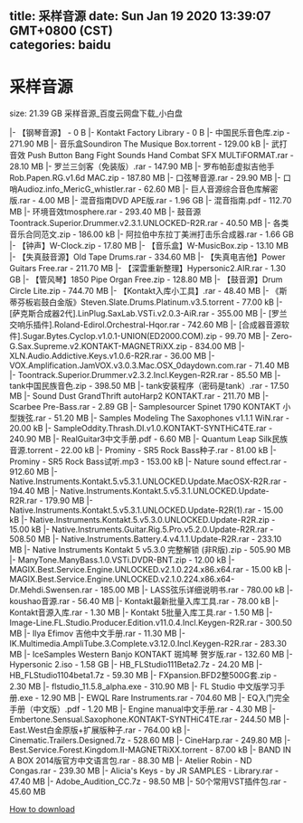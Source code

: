 
title: 采样音源
date: Sun Jan 19 2020 13:39:07 GMT+0800 (CST)    
categories: baidu
---

# 采样音源
size: 21.39 GB
 采样音源_百度云网盘下载_小白盘
 
|- 【钢琴音源】 - 0 B
|- Kontakt Factory Library - 0 B
|- 中国民乐音色库.zip - 271.90 MB
|- 音乐盒Soundiron The Musique Box.torrent - 129.00 kB
|- 武打音效 Push Button Bang Fight Sounds Hand Combat SFX MULTiFORMAT.rar - 28.10 MB
|- 罗兰三剑客（免装版）.rar - 147.90 MB
|- 罗布帕彭虚拟吉他手Rob.Papen.RG.v1.6d MAC.zip - 187.80 MB
|- 口弦琴音源.rar - 29.90 MB
|- 口哨Audioz.info_MericG_whistler.rar - 62.60 MB
|- 巨人音源综合音色库解密版.rar - 4.00 MB
|- 混音指南DVD APE版.rar - 1.96 GB
|- 混音指南.pdf - 112.70 MB
|- 环境音效tmosphere.rar - 293.40 MB
|- 鼓音源 Toontrack.Superior.Drummer.v2.3.1.UNLOCKED-R2R.rar - 40.50 MB
|- 各类音乐合同范文.zip - 186.00 kB
|- 阿拉伯中东拉丁美洲打击乐合成器.rar - 1.66 GB
|- 【钟声】W-Clock.zip - 17.80 MB
|- 【音乐盒】W-MusicBox.zip - 13.10 MB
|- 【失真鼓音源】Old Tape Drums.rar - 334.60 MB
|- 【失真电吉他】Power Guitars Free.rar - 211.70 MB
|- 【深雲重新整理】Hypersonic2.AIR.rar - 1.30 GB
|- 【管风琴】1850 Pipe Organ Free.zip - 128.80 MB
|- 【鼓音源】Drum Circle Lite.zip - 744.70 MB
|- 【Kontakt入库小工具】.rar - 48.40 MB
|- 《斯蒂芬板岩鼓白金版》Steven.Slate.Drums.Platinum.v3.5.torrent - 77.00 kB
|- [萨克斯合成器2代].LinPlug.SaxLab.VSTi.v2.0.3-AiR.rar - 355.00 MB
|- [罗兰交响乐插件].Roland-Edirol.Orchestral-Hqor.rar - 742.60 MB
|- [合成器音源软件].Sugar.Bytes.Cyclop.v1.0.1-UNION(ED2000.COM).zip - 99.70 MB
|- Zero-G.Sax.Supreme.v2.KONTAKT-MAGNETRiXX.zip - 834.00 MB
|- XLN.Audio.Addictive.Keys.v1.0.6-R2R.rar - 36.00 MB
|- VOX.Amplification.JamVOX.v3.0.3.Mac.OSX_0daydown.com.rar - 71.40 MB
|- Toontrack.Superior.Drummer.v2.3.2.Incl.Keygen-R2R.rar - 85.50 MB
|- tank中国民族音色.zip - 398.50 MB
|- tank安装程序（密码是tank）.rar - 17.50 MB
|- Sound Dust GrandThrift autoHarp2 KONTAKT.rar - 211.70 MB
|- Scarbee Pre-Bass.rar - 2.89 GB
|- Samplesourcer Spinet 1790 KONTAKT 小型拨弦.rar - 51.20 MB
|- Samples Modeling The Saxophones v1.1.1  WiN.rar - 20.00 kB
|- SampleOddity.Thrash.DI.v1.0.KONTAKT-SYNTHiC4TE.rar - 240.90 MB
|- RealGuitar3中文手册.pdf - 6.60 MB
|- Quantum Leap Silk民族音源.torrent - 22.00 kB
|- Prominy - SR5 Rock Bass种子.rar - 81.00 kB
|- Prominy - SR5 Rock Bass试听.mp3 - 153.00 kB
|- Nature sound effect.rar - 912.60 MB
|- Native.Instruments.Kontakt.5.v5.3.1.UNLOCKED.Update.MacOSX-R2R.rar - 194.40 MB
|- Native.Instruments.Kontakt.5.v5.3.1.UNLOCKED.Update-R2R.rar - 179.90 MB
|- Native.Instruments.Kontakt.5.v5.3.1.UNLOCKED.Update-R2R(1).rar - 15.00 kB
|- Native.Instruments.Kontakt.5.v5.3.0.UNLOCKED.Update-R2R.zip - 15.00 kB
|- Native.Instruments.Guitar.Rig.5.Pro.v5.2.0.Update-R2R.rar - 508.50 MB
|- Native.Instruments.Battery.4.v4.1.1.Update-R2R.rar - 233.10 MB
|- Native Instruments Kontakt 5 v5.3.0 完整解锁 (非R版).zip - 505.90 MB
|- ManyTone.ManyBass.1.0.VSTi.DVDR-BNT.zip - 12.00 kB
|- MAGIX.Best.Service.Engine.UNLOCKED.v2.1.0.224.x86.x64.rar - 15.00 kB
|- MAGIX.Best.Service.Engine.UNLOCKED.v2.1.0.224.x86.x64-Dr.Mehdi.Swensen.rar - 185.00 MB
|- LASS弦乐详细说明书.rar - 780.00 kB
|- koushao音源.rar - 56.40 MB
|- Kontakt最新批量入库工具.rar - 78.00 kB
|- Kontakt音源入库.rar - 1.30 MB
|- Kontakt 5批量入库工具.rar - 1.50 MB
|- Image-Line.FL.Studio.Producer.Edition.v11.0.4.Incl.Keygen-R2R.rar - 300.50 MB
|- Ilya Efimov 吉他中文手册.rar - 11.30 MB
|- IK.Multimedia.AmpliTube.3.Complete.v3.12.0.Incl.Keygen-R2R.rar - 283.30 MB
|- IceSamples Western Banjo KONTAKT 斑鸠琴 贺岁版.rar - 132.60 MB
|- Hypersonic 2.iso - 1.58 GB
|- HB_FLStudio111Beta2.7z - 24.20 MB
|- HB_FLStudio1104beta1.7z - 59.30 MB
|- FXpansion.BFD2整500G套.zip - 2.30 MB
|- flstudio_11.5.8_alpha.exe - 310.90 MB
|- FL Studio 中文版学习手册.exe - 12.90 MB
|- EWQL Rare Instruments.rar - 704.60 MB
|- EQ入门完全手册（中文版）.pdf - 1.20 MB
|- Engine manual中文手册.rar - 4.30 MB
|- Embertone.Sensual.Saxophone.KONTAKT-SYNTHiC4TE.rar - 244.50 MB
|- East.West白金原版+扩展版种子.rar - 764.00 kB
|- Cinematic.Trailers.Designed.7z - 528.60 MB
|- CineHarp.rar - 249.80 MB
|- Best.Service.Forest.Kingdom.II-MAGNETRiXX.torrent - 87.00 kB
|- BAND IN A BOX 2014版官方中文语言包.rar - 88.30 MB
|- Atelier Robin - ND Congas.rar - 239.30 MB
|- Alicia's Keys - by JR SAMPLES - Library.rar - 47.40 MB
|- Adobe_Audition_CC.7z - 98.50 MB
|- 50个常用VST插件包.rar - 45.60 MB

[How to download](https://bpcam.bemobtrk.com/go/2ceec3aa-1ca2-46d6-b9ff-aaa5c184517c?jno=4453)